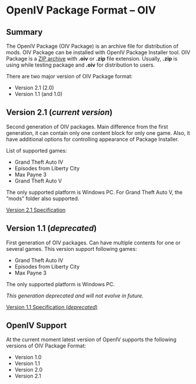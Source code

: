 # OpenIV Package Format – OIV
## Summary
The OpenIV Package (OIV Package) is an archive file for distribution of mods. OIV Package can be installed with OpenIV Package Installer tool. OIV Package is a [ZIP archive](https://en.wikipedia.org/wiki/Zip_(file_format)) with **.oiv** or **.zip** file extension. Usually, **.zip** is using while testing package and **.oiv** for distribution to users.

There are two major version of OIV Package format:
* Version 2.1 (2.0)
* Version 1.1 (and 1.0)

## Version 2.1 (*current version*)
Second generation of OIV packages. Main difference from the first generation, it can contain only one content block for only one game. Also, it have additional options for controlling appearance of Package Installer.

List of supported games:
  * Grand Theft Auto IV
  * Episodes from Liberty City
  * Max Payne 3
  * Grand Theft Auto V

The only supported platform is Windows PC.
For Grand Theft Auto V, the “mods” folder also supported.

[Version 2.1 Specification](https://github.com/OpenIV-Team/OpenIV-PackageFormat/blob/master/specification/versions/2.1.md)

## Version 1.1 (*deprecated*)
First generation of OIV packages. Can have multiple contents for one or several games. This version support following games:
  * Grand Theft Auto IV
  * Episodes from Liberty City
  * Max Payne 3

The only supported platform is Windows PC.

*This generation deprecated and will not evolve in future.*

[Version 1.1 Specification (*deprecated*)](https://github.com/OpenIV-Team/OpenIV-PackageFormat/blob/master/specification/versions/1.1.md)

## OpenIV Support
At the current moment latest version of OpenIV supports the following versions of OIV Package Format:
* Version 1.0
* Version 1.1
* Version 2.0
* Version 2.1
